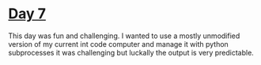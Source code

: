 # [Day 7](https://adventofcode.com/2019/day/7)

This day was fun and challenging. I wanted to use a mostly unmodified version of my current int code computer and manage it with python subprocesses
it was challenging but luckally the output is very predictable.